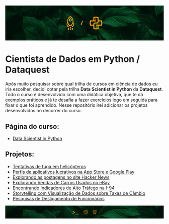 ![](assets/top-reps-dataquest.jpg)

# Cientista de Dados em Python / Dataquest
Após muito pesquisar sobre qual trilha de cursos em ciência de dados eu iria escolher, decidi optar pela trilha __Data Scientist in Python__ da __Dataquest__. Todo o curso é desenvolvido com uma didática objetiva, que te dá exemplos práticos e já te desafia a fazer exercícios logo em seguida para fixar o que foi aprendido. Nesse repositório irei adicionar os projetos desenvolvidos no decorrer do curso.

## Página do curso:
- [Data Scientist in Python](https://www.dataquest.io/path/data-scientist/)

## Projetos:
- [Tentativas de fuga em helicópteros](Notebooks/helicopter-escapes.ipynb)
- [Perfis de aplicativos lucrativos na App Store e Google Play](Notebooks/profitable-app-profiles.ipynb)
- [Explorando as postagens no site Hacker News](Notebooks/hacker-news-posts.ipynb)
- [Explorando Vendas de Carros Usados no eBay](Notebooks/ebay-car-sales.ipynb)
- [Encontrando Indicadores de Alto Tráfego na I-94](Notebooks/i-94-traffic.ipynb)
- [Storytelling com Visualização de Dados sobre Taxas de Câmbio](Notebooks/euro-exchange-rates.ipynb)
- [Pesquisas de Desligamento de Funcionários](Notebooks/employee-exit-surveys.ipynb)

![](assets/bot-reps-dataquest.jpg)